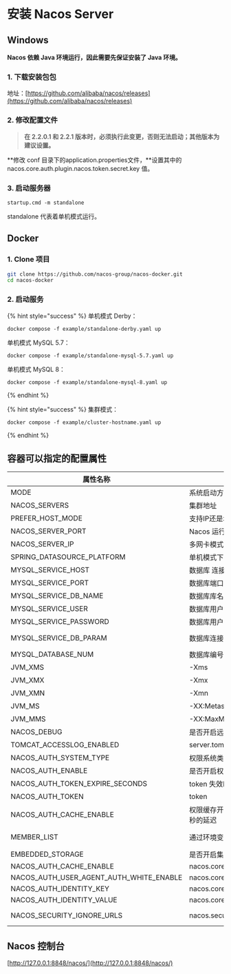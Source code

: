 # 安装 Nacos Server

## Windows

**Nacos 依赖 Java 环境运行，因此需要先保证安装了 Java 环境。**

### 1. 下载安装包包

地址：[https://github.com/alibaba/nacos/releases](https://github.com/alibaba/nacos/releases)

### 2. 修改配置文件

> **在 2.2.0.1 和 2.2.1 版本时，必须执行此变更，否则无法启动；其他版本为建议设置。**

**修改 conf 目录下的application.properties文件，**设置其中的 nacos.core.auth.plugin.nacos.token.secret.key 值。

### 3. 启动服务器

```properties
startup.cmd -m standalone
```

standalone 代表着单机模式运行。

## Docker

### 1. Clone 项目

```bash
git clone https://github.com/nacos-group/nacos-docker.git
cd nacos-docker
```

### 2. 启动服务

{% hint style="success" %}
单机模式 Derby：

```properties
docker compose -f example/standalone-derby.yaml up
```

单机模式 MySQL 5.7：

```properties
docker compose -f example/standalone-mysql-5.7.yaml up
```

单机模式 MySQL 8：

```properties
docker compose -f example/standalone-mysql-8.yaml up
```
{% endhint %}

{% hint style="success" %}
集群模式：

```
docker compose -f example/cluster-hostname.yaml up
```
{% endhint %}

## 容器可以指定的配置属性

| 属性名称                                          | 描述                                        | 选项                                                                                                                                                                                                                 |
| --------------------------------------------- | ----------------------------------------- | ------------------------------------------------------------------------------------------------------------------------------------------------------------------------------------------------------------------ |
| MODE                                          | 系统启动方式: 集群/单机                             | cluster/standalone默认 **cluster**                                                                                                                                                                                   |
| NACOS\_SERVERS                                | 集群地址                                      | p1:port1空格ip2:port2 空格ip3:port3                                                                                                                                                                                    |
| PREFER\_HOST\_MODE                            | 支持IP还是域名模式                                | hostname/ip 默认 **ip**                                                                                                                                                                                              |
| NACOS\_SERVER\_PORT                           | Nacos 运行端口                                | 默认 **8848**                                                                                                                                                                                                        |
| NACOS\_SERVER\_IP                             | 多网卡模式下可以指定IP                              |                                                                                                                                                                                                                    |
| SPRING\_DATASOURCE\_PLATFORM                  | 单机模式下支持MYSQL数据库                           | mysql / 空 默认:空                                                                                                                                                                                                     |
| MYSQL\_SERVICE\_HOST                          | 数据库 连接地址                                  |                                                                                                                                                                                                                    |
| MYSQL\_SERVICE\_PORT                          | 数据库端口                                     | 默认 : **3306**                                                                                                                                                                                                      |
| MYSQL\_SERVICE\_DB\_NAME                      | 数据库库名                                     |                                                                                                                                                                                                                    |
| MYSQL\_SERVICE\_USER                          | 数据库用户名                                    |                                                                                                                                                                                                                    |
| MYSQL\_SERVICE\_PASSWORD                      | 数据库用户密码                                   |                                                                                                                                                                                                                    |
| MYSQL\_SERVICE\_DB\_PARAM                     | 数据库连接参数                                   | default : **characterEncoding=utf8\&connectTimeout=1000\&socketTimeout=3000\&autoReconnect=true\&useSSL=false**                                                                                                    |
| MYSQL\_DATABASE\_NUM                          | 数据库编号                                     | 默认 :**1**                                                                                                                                                                                                          |
| JVM\_XMS                                      | -Xms                                      | 默认 :1g                                                                                                                                                                                                             |
| JVM\_XMX                                      | -Xmx                                      | 默认 :1g                                                                                                                                                                                                             |
| JVM\_XMN                                      | -Xmn                                      | 默认 :512m                                                                                                                                                                                                           |
| JVM\_MS                                       | -XX:MetaspaceSize                         | 默认 :128m                                                                                                                                                                                                           |
| JVM\_MMS                                      | -XX:MaxMetaspaceSize                      | 默认 :320m                                                                                                                                                                                                           |
| NACOS\_DEBUG                                  | 是否开启远程DEBUG                               | y/n 默认 :n                                                                                                                                                                                                          |
| TOMCAT\_ACCESSLOG\_ENABLED                    | server.tomcat.accesslog.enabled           | 默认 :false                                                                                                                                                                                                          |
| NACOS\_AUTH\_SYSTEM\_TYPE                     | 权限系统类型选择,目前只支持nacos类型                     | 默认 :nacos                                                                                                                                                                                                          |
| NACOS\_AUTH\_ENABLE                           | 是否开启权限系统                                  | 默认 :false                                                                                                                                                                                                          |
| NACOS\_AUTH\_TOKEN\_EXPIRE\_SECONDS           | token 失效时间                                | 默认 :18000                                                                                                                                                                                                          |
| NACOS\_AUTH\_TOKEN                            | token                                     | 默认 :SecretKey012345678901234567890123456789012345678901234567890123456789                                                                                                                                          |
| NACOS\_AUTH\_CACHE\_ENABLE                    | 权限缓存开关 ,开启后权限缓存的更新默认有15秒的延迟               | 默认 : false                                                                                                                                                                                                         |
| MEMBER\_LIST                                  | 通过环境变量的方式设置集群地址                           | 例子:192.168.16.101:8847?raft\_port=8807,192.168.16.101?raft\_port=8808,192.168.16.101:8849?raft\_port=8809                                                                                                          |
| EMBEDDED\_STORAGE                             | 是否开启集群嵌入式存储模式                             | `embedded` 默认 : none                                                                                                                                                                                               |
| NACOS\_AUTH\_CACHE\_ENABLE                    | nacos.core.auth.caching.enabled           | default : false                                                                                                                                                                                                    |
| NACOS\_AUTH\_USER\_AGENT\_AUTH\_WHITE\_ENABLE | nacos.core.auth.enable.userAgentAuthWhite | default : false                                                                                                                                                                                                    |
| NACOS\_AUTH\_IDENTITY\_KEY                    | nacos.core.auth.server.identity.key       | default : serverIdentity                                                                                                                                                                                           |
| NACOS\_AUTH\_IDENTITY\_VALUE                  | nacos.core.auth.server.identity.value     | default : security                                                                                                                                                                                                 |
| NACOS\_SECURITY\_IGNORE\_URLS                 | nacos.security.ignore.urls                | default : /,/error,/\*\*/\*.css,/\*\*/\*.js,/\*\*/\*.html,/\*\*/\*.map,/\*\*/\*.svg,/\*\*/\*.png,/\*\*/\*.ico,/console-fe/public/\*\*,/v1/auth/\*\*,/v1/console/health/\*\*,/actuator/\*\*,/v1/console/server/\*\* |

## Nacos 控制台

[http://127.0.0.1:8848/nacos/](http://127.0.0.1:8848/nacos/)
